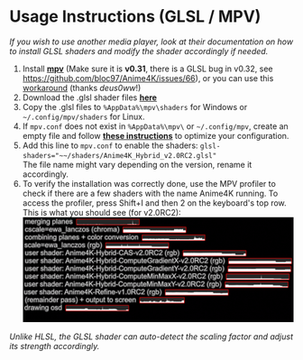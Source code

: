 
# Usage Instructions (GLSL / MPV)
*If you wish to use another media player, look at their documentation on how to install GLSL shaders and modify the shader accordingly if needed.*

  1. Install [**mpv**](https://mpv.io/) (Make sure it is **v0.31**, there is a GLSL bug in v0.32, see https://github.com/bloc97/Anime4K/issues/66), or you can use this [workaround](https://github.com/bloc97/Anime4K/issues/66#issuecomment-593588247) (thanks *deus0ww*!)   
  2. Download the .glsl shader files [**here**](https://github.com/bloc97/Anime4K/releases)  
  3. Copy the .glsl files to `%AppData%\mpv\shaders` for Windows or `~/.config/mpv/shaders` for Linux.  
  4. If `mpv.conf` does not exist in `%AppData%\mpv\` or `~/.config/mpv`, create an empty file and follow [**these instructions**](https://wiki.archlinux.org/index.php/Mpv#Configuration) to optimize your configuration.  
  5. Add this line to `mpv.conf` to enable the shaders: `glsl-shaders="~~/shaders/Anime4K_Hybrid_v2.0RC2.glsl"`  
The file name might vary depending on the version, rename it accordingly.  
  6. To verify the installation was correctly done, use the MPV profiler to check if there are a few shaders with the name Anime4K running. To access the profiler, press Shift+I and then 2 on the keyboard's top row.  
This is what you should see (for v2.0RC2):  
![Profiler](results/MPV_Profiler.png?raw=true)


*Unlike HLSL, the GLSL shader can auto-detect the scaling factor and adjust its strength accordingly.*  
